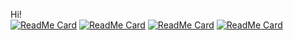 Hi!  
[![ReadMe Card](https://github-readme-stats.vercel.app/api/pin/?username=kato-k&repo=nyancat.vim)](https://github.com/kato-k/nyancat.vim)
[![ReadMe Card](https://github-readme-stats.vercel.app/api/pin/?username=kato-k&repo=vim-colorscheme-settings)](https://github.com/kato-k/vim-colorscheme-settings)
[![ReadMe Card](https://github-readme-stats.vercel.app/api/pin/?username=kato-k&repo=vim-auto-color-switcher)](https://github.com/kato-k/vim-auto-color-switcher)
[![ReadMe Card](https://github-readme-stats.vercel.app/api/pin/?username=kato-k&repo=github-glass-cli)](https://github.com/kato-k/github-glass-cli)
